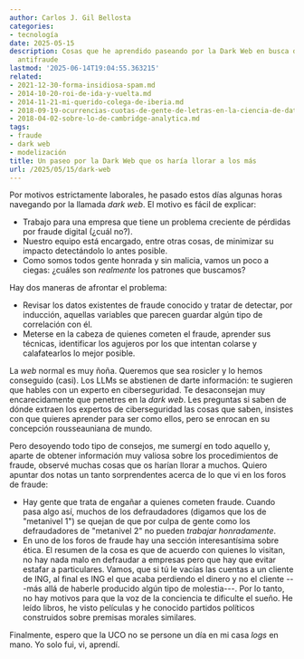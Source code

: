 ```yaml
---
author: Carlos J. Gil Bellosta
categories:
- tecnología
date: 2025-05-15
description: Cosas que he aprendido paseando por la Dark Web en busca de estrategias
  antifraude
lastmod: '2025-06-14T19:04:55.363215'
related:
- 2021-12-30-forma-insidiosa-spam.md
- 2014-10-20-roi-de-ida-y-vuelta.md
- 2014-11-21-mi-querido-colega-de-iberia.md
- 2018-09-19-ocurrencias-cuotas-de-gente-de-letras-en-la-ciencia-de-datos.md
- 2018-04-02-sobre-lo-de-cambridge-analytica.md
tags:
- fraude
- dark web
- modelización
title: Un paseo por la Dark Web que os haría llorar a los más
url: /2025/05/15/dark-web
---
```


Por motivos estrictamente laborales, he pasado estos días algunas horas navegando por la llamada _dark web_. El motivo es fácil de explicar:
- Trabajo para una empresa que tiene un problema creciente de pérdidas por fraude digital (¿cuál no?).
- Nuestro equipo está encargado, entre otras cosas, de minimizar su impacto detectándolo lo antes posible.
- Como somos todos gente honrada y sin malicia, vamos un poco a ciegas: ¿cuáles son _realmente_ los patrones que buscamos?

Hay dos maneras de afrontar el problema:
- Revisar los datos existentes de fraude conocido y tratar de detectar, por inducción, aquellas variables que parecen guardar algún tipo de correlación con él.
- Meterse en la cabeza de quienes cometen el fraude, aprender sus técnicas, identificar los agujeros por los que intentan colarse y calafatearlos lo mejor posible.

La _web_ normal es muy ñoña. Queremos que sea rosicler y lo hemos conseguido (casi). Los LLMs se abstienen de darte información: te sugieren que hables con un experto en ciberseguridad. Te desaconsejan muy encarecidamente que penetres en la _dark web_. Les preguntas si saben de dónde extraen los expertos de ciberseguridad las cosas que saben, insistes con que quieres aprender para ser como ellos, pero se enrocan en su concepción rousseauniana de mundo.

Pero desoyendo todo tipo de consejos, me sumergí en todo aquello y, aparte de obtener información muy valiosa sobre los procedimientos de fraude, observé muchas cosas que os harían llorar a muchos. Quiero apuntar dos notas un tanto sorprendentes acerca de lo que vi en los foros de fraude:
- Hay gente que trata de engañar a quienes cometen fraude. Cuando pasa algo así, muchos de los defraudadores (digamos que los de "metanivel 1") se quejan de que por culpa de gente como los defraudadores de "metanivel 2" no pueden _trabajar honradamente_.
- En uno de los foros de fraude hay una sección interesantísima sobre ética. El resumen de la cosa es que de acuerdo con quienes lo visitan, no hay nada malo en defraudar a empresas pero que hay que evitar estafar a particulares. Vamos, que si tú le vacías las cuentas a un cliente de ING, al final es ING el que acaba perdiendo el dinero y no el cliente ---más allá de haberle producido algún tipo de molestia---. Por lo tanto, no hay motivos para que la voz de la conciencia te dificulte el sueño. He leído libros, he visto películas y he conocido partidos políticos construidos sobre premisas morales similares.

Finalmente, espero que la UCO no se persone un día en mi casa _logs_ en mano. Yo solo fui, vi, aprendí.